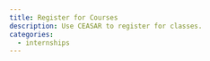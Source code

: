 ```yaml
---
title: Register for Courses
description: Use CEASAR to register for classes.
categories:
  - internships
---
```

